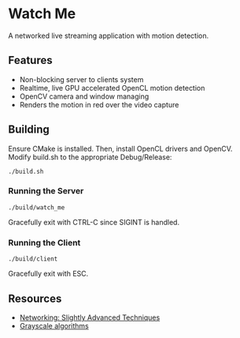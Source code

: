 # Watch Me

A networked live streaming application with motion detection.

## Features

- Non-blocking server to clients system
- Realtime, live GPU accelerated OpenCL motion detection
- OpenCV camera and window managing
- Renders the motion in red over the video capture

## Building

Ensure CMake is installed. Then, install OpenCL drivers and OpenCV. Modify build.sh to the appropriate Debug/Release:

```
./build.sh
```

### Running the Server

```
./build/watch_me
```

Gracefully exit with CTRL-C since SIGINT is handled.

### Running the Client

```
./build/client
```

Gracefully exit with ESC.

## Resources

- [Networking: Slightly Advanced Techniques](https://beej.us/guide/bgnet/html/split/slightly-advanced-techniques.html)
- [Grayscale algorithms](https://tannerhelland.com/2011/10/01/grayscale-image-algorithm-vb6.html)
